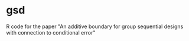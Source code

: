# gsd
R code for the paper "An additive boundary for group sequential designs with connection to conditional error"
